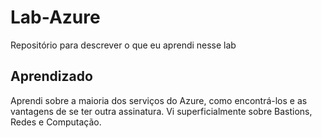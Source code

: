 # Lab-Azure
Repositório para descrever o que eu aprendi nesse lab
## Aprendizado
Aprendi sobre a maioria dos serviços do Azure, como encontrá-los e as vantagens de se ter outra assinatura.
Vi superficialmente sobre Bastions, Redes e Computação.
